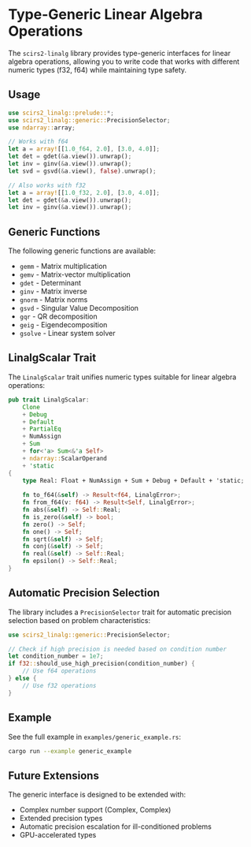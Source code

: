 # Type-Generic Linear Algebra Operations

The `scirs2-linalg` library provides type-generic interfaces for linear algebra operations, allowing you to write code that works with different numeric types (f32, f64) while maintaining type safety.

## Usage

```rust
use scirs2_linalg::prelude::*;
use scirs2_linalg::generic::PrecisionSelector;
use ndarray::array;

// Works with f64
let a = array![[1.0_f64, 2.0], [3.0, 4.0]];
let det = gdet(&a.view()).unwrap();
let inv = ginv(&a.view()).unwrap();
let svd = gsvd(&a.view(), false).unwrap();

// Also works with f32
let a = array![[1.0_f32, 2.0], [3.0, 4.0]];
let det = gdet(&a.view()).unwrap();
let inv = ginv(&a.view()).unwrap();
```

## Generic Functions

The following generic functions are available:

- `gemm` - Matrix multiplication
- `gemv` - Matrix-vector multiplication
- `gdet` - Determinant
- `ginv` - Matrix inverse
- `gnorm` - Matrix norms
- `gsvd` - Singular Value Decomposition
- `gqr` - QR decomposition
- `geig` - Eigendecomposition
- `gsolve` - Linear system solver

## LinalgScalar Trait

The `LinalgScalar` trait unifies numeric types suitable for linear algebra operations:

```rust
pub trait LinalgScalar:
    Clone
    + Debug
    + Default
    + PartialEq
    + NumAssign
    + Sum
    + for<'a> Sum<&'a Self>
    + ndarray::ScalarOperand
    + 'static
{
    type Real: Float + NumAssign + Sum + Debug + Default + 'static;
    
    fn to_f64(&self) -> Result<f64, LinalgError>;
    fn from_f64(v: f64) -> Result<Self, LinalgError>;
    fn abs(&self) -> Self::Real;
    fn is_zero(&self) -> bool;
    fn zero() -> Self;
    fn one() -> Self;
    fn sqrt(&self) -> Self;
    fn conj(&self) -> Self;
    fn real(&self) -> Self::Real;
    fn epsilon() -> Self::Real;
}
```

## Automatic Precision Selection

The library includes a `PrecisionSelector` trait for automatic precision selection based on problem characteristics:

```rust
use scirs2_linalg::generic::PrecisionSelector;

// Check if high precision is needed based on condition number
let condition_number = 1e7;
if f32::should_use_high_precision(condition_number) {
    // Use f64 operations
} else {
    // Use f32 operations
}
```

## Example

See the full example in `examples/generic_example.rs`:

```bash
cargo run --example generic_example
```

## Future Extensions

The generic interface is designed to be extended with:

- Complex number support (Complex<f32>, Complex<f64>)
- Extended precision types
- Automatic precision escalation for ill-conditioned problems
- GPU-accelerated types